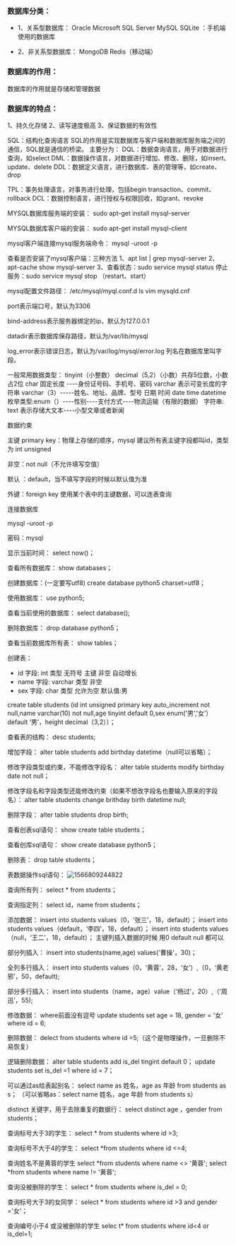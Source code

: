 ### 数据库分类：

- 1、关系型数据库：
  Oracle
  Microsoft SQL Server
  MySQL
  SQLite ：手机端使用的数据库

- 2、非关系型数据库：
  MongoDB
  Redis（移动端）

### 数据库的作用：

数据库的作用就是存储和管理数据

### 数据库的特点：

1、持久化存储
2、读写速度极高
3、保证数据的有效性

SQL：结构化查询语言
SQL的作用是实现数据库与客户端和数据库服务端之间的通信，SQL就是通信的桥梁。
主要分为：
DQL：数据查询语言，用于对数据进行查询，如select
DML：数据操作语言，对数据进行增加、修改、删除，如insert、update、delete
DDL：数据定义语言，进行数据库、表的管理等，如create、drop

TPL：事务处理语言，对事务进行处理，包括begin transaction、commit、rollback
DCL：数据控制语言，进行授权与权限回收，如grant、revoke

MYSQL数据库服务端的安装：
sudo apt-get install mysql-server

MYSQL数据库客户端的安装：
sudo apt-get install mysql-client

mysql客户端连接mysql服务端命令：
mysql -uroot -p

查看是否安装了mysql客户端：三种方法
1、apt list | grep mysql-server 
2、apt-cache show mysql-server
3、查看状态：sudo service mysql status
停止服务：sudo service mysql stop
（restart、start）

mysql配置文件路径：
/etc/mysql/myql.conf.d
ls
vim mysqld.cnf

port表示端口号，默认为3306

bind-address表示服务器绑定的ip，默认为127.0.0.1

datadir表示数据库保存路径，默认为/var/lib/mysql

log_error表示错误日志，默认为/var/log/mysql/error.log
列名在数据库里叫字段。

 一般常用数据类型：
tinyint（小整数）
decimal（5,2）（小数）共存5位数，小数占2位
char 固定长度 ----身份证号码、手机号、密码
varchar 表示可变长度的字符串  varchar（3）-----姓名、地址、品牌、型号
日期 时间 date time datetime
枚举类型:enum（）----性别----支付方式----物流运输（有限的数据）
字符串: text 表示存储大文本----小型文章或者新闻

数据约束

主键 primary key：物理上存储的顺序，mysql 建议所有表主键字段都叫id，类型为 int unsigned

非空：not null（不允许填写空值）

默认 ：default，当不填写字段的时候以默认值为准

外键：foreign key  使用某个表中的主键数据，可以连表查询



连接数据库

mysql -uroot -p

密码：mysql

显示当前时间：
select now()；

查看所有数据库：
show databases；

创建数据库：(一定要写utf8)
create database python5 charset=utf8；

使用数据库：
use python5;

查看当前使用的数据库：
select database();

删除数据库：
drop database python5；

查看当前数据库所有表：
show tables；

创建表：
- id 字段: int 类型 无符号 主键 非空 自动增长
- name 字段: varchar 类型 非空
- sex 字段: char 类型 允许为空 默认值:男

create table students (id int unsigned primary key auto_increment not null,name varchar(10) not null,age tinyint default 0,sex enum('男','女’）default ‘男’，height decimal（3,2））；

查看表的结构： 
desc students;

增加字段：
alter table students add birthday datetime（null可以省略）；

修改字段类型或约束，不能修改字段名：
alter table students modify birthday date not null；

修改字段名和字段类型还能修改约束（如果不想改字段名也要输入原来的字段名）：
alter table students change brithday birth datetime null;

删除字段：
alter table students drop birth;

查看创表sql语句：
show create table students；

查看创库sql语句：
show create database python5；

删除表：
drop table students；

表数据操作sql语句：
![1566809244822](C:\Users\FY\AppData\Roaming\Typora\typora-user-images\1566809244822.png)

查询所有列：
select * from students；

查询指定列：
select  id，name from students；

添加数据：
insert into students values（0，‘张三’，18，default）；
insert into students values（default，‘李四’，18，default）；
insert into students values（null，‘王二’，18，default）；
主键列插入数据的时候 用0 default null 都可以

部分列插入：
insert into students(name,age) values('曹操'，30)；

全列多行插入：
insert into students values（0，‘黄蓉’，28，‘女’）,（0，‘黄老邪’，50，default);

部分多行插入：
insert into students（name，age）value（‘杨过’，20）,（‘周迅’，55);

修改数据：
where前面没有逗号
update students set age = 18, gender = '女' where id = 6;

删除数据：
delect from students where id =5;（这个是物理操作，一旦删除不易恢复）

逻辑删除数据：
alter table students add is_del tingint default 0；
update students set is_del =1 where id = 7；

可以通过as给表起别名：
select name as 姓名，age as 年龄 from students as s；
（可以省略as：select name  姓名，age  年龄 from students  s）

distinct 关键字，用于去除重复的数据行：
select  distinct age ，gender from students；

查询标号大于3的学生：
select * from students where id >3;

查询标号不大于4的学生：
select *from students where id <=4;

查询姓名不是黄蓉的学生
select *from students where name <> '黄蓉';
select *from students where name != '黄蓉';

查询没被删除的学生：
select * from students where is_del = 0;

查询标号大于3的女同学：
select * from students where id >3 and gender ='女'；

查询编号小于4 或没被删除的学生
selec t*  from students where id<4 or is_del=1;

